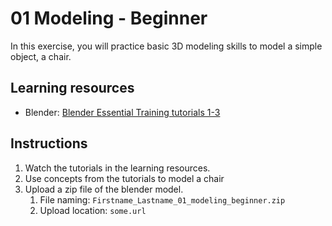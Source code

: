 # 01 Modeling - Beginner

In this exercise, you will practice basic 3D modeling skills to model a simple object, a chair.

## Learning resources

* Blender: [Blender Essential Training tutorials 1-3](https://www.lynda.com/Blender-tutorials/Creating-mesh-primitives/87088/95364-4.html?org=psu.edu)

## Instructions

1. Watch the tutorials in the learning resources.
2. Use concepts from the tutorials to model a chair
3. Upload a zip file of the blender model.
   1. File naming: `Firstname_Lastname_01_modeling_beginner.zip`
   2. Upload location: `some.url`



